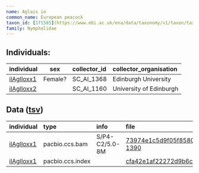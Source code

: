 ```yaml
---
name: Aglais io
common_name: European peacock
taxon_id: [171585](https://www.ebi.ac.uk/ena/data/taxonomy/v1/taxon/tax-id/171585)order: Lepidoptera
family: Nymphalidae
---
```


## Individuals:

| individual | sex | collector_id | collector_organisation |
| :--------- | :-: | :----------- | :--------------------- |
| [ilAglIoxx1](ilAglIoxx1.md) | Female? | SC_AI_1368 | Edinburgh University |
| [ilAglIoxx2](ilAglIoxx2.md) |  | SC_AI_1160 | University of Edinburgh |

## Data ([tsv](Aglais_io_data.tsv))

| individual | type | info | file |
| :--------- | :--- | :--- | :--- |
| [ilAglIoxx1](ilAglIoxx1.md) | pacbio.ccs.bam | S/P4-C2/5.0-8M | [73974e1c5d9f05f858051d04e07430a0-1390](https://darwin.cog.sanger.ac.uk/insects/Aglais_io/ilAglIoxx1/genomic_data/pacbio/m64097_200221_153301.ccs.bam) |
| [ilAglIoxx1](ilAglIoxx1.md) | pacbio.ccs.index |  | [cfa42e1af22272d9b6c85d3bdf0da0cf-2](https://darwin.cog.sanger.ac.uk/insects/Aglais_io/ilAglIoxx1/genomic_data/pacbio/m64097_200221_153301.ccs.bam.pbi) |
